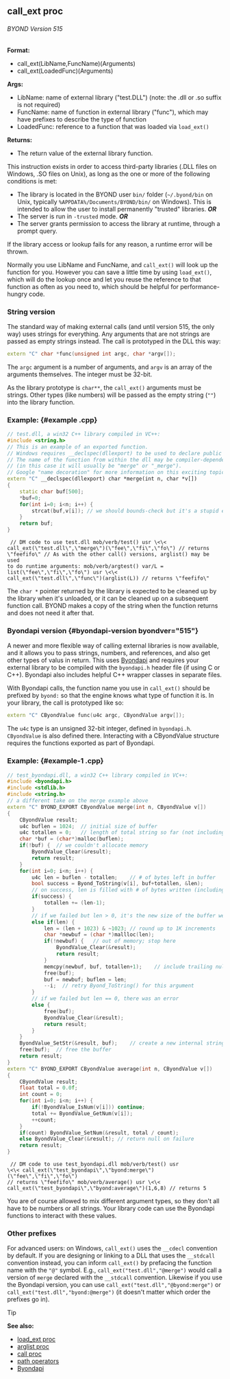## call_ext proc 
###### BYOND Version 515

<!-- -->
**Format:**
+   call_ext(LibName,FuncName)(Arguments)
+   call_ext(LoadedFunc)(Arguments)
<!-- -->
**Args:**
+   LibName: name of external library (\"test.DLL\") (note: the .dll or
    .so suffix is not required)
+   FuncName: name of function in external library (\"func\"), which may
    have prefixes to describe the type of function
+   LoadedFunc: reference to a function that was loaded via `load_ext()`
<!-- -->
**Returns:**
+   The return value of the external library function.


This instruction exists in order to access third-party
libraries (.DLL files on Windows, .SO files on Unix), as long as the one
or more of the following conditions is met:
-   The library is located in the BYOND user `bin/` folder
    (`~/.byond/bin` on Unix, typically `%APPDATA%/Documents/BYOND/bin/`
    on Windows). This is intended to allow the user to install
    permanently \"trusted\" libraries. ***OR***
-   The server is run in `-trusted` mode. ***OR***
-   The server grants permission to access the library at runtime,
    through a prompt query.


If the library access or lookup fails for any reason, a runtime
error will be thrown. 

Normally you use LibName and FuncName,
and `call_ext()` will look up the function for you. However you can save
a little time by using `load_ext()`, which will do the lookup once and
let you reuse the reference to that function as often as you need to,
which should be helpful for performance-hungry code.
### String version


The standard way of making external calls (and until version
515, the only way) uses strings for everything. Any arguments that are
not strings are passed as empty strings instead. The call is prototyped
in the DLL this way:
``` cpp
extern "C" char *func(unsigned int argc, char *argv[]);
```


The `argc` argument is a number of arguments, and `argv` is an
array of the arguments themselves. The integer must be 32-bit.


As the library prototype is `char**`, the `call_ext()`
arguments must be strings. Other types (like numbers) will be passed as
the empty string (`""`) into the library function.
### Example: {#example .cpp}
``` cpp
// test.dll, a win32 C++ library compiled in VC++:
#include <string.h>
// This is an example of an exported function.
// Windows requires __declspec(dllexport) to be used to declare public symbols
// The name of the function from within the dll may be compiler-dependent
// (in this case it will usually be "merge" or "_merge").
// Google "name decoration" for more information on this exciting topic.
extern "C" __declspec(dllexport) char *merge(int n, char *v[]) 
{
    static char buf[500]; 
    *buf=0;
    for(int i=0; i<n; i++) {
        strcat(buf,v[i]); // we should bounds-check but it's a stupid example!
    }
    return buf;
}
```

``` dm
 // DM code to use test.dll mob/verb/test() usr \<\<
call_ext(\"test.dll\",\"merge\")(\"fee\",\"fi\",\"fo\") // returns
\"feefifo\" // As with the other call() versions, arglist() may be used
to do runtime arguments: mob/verb/argtest() var/L =
list(\"fee\",\"fi\",\"fo\") usr \<\<
call_ext(\"test.dll\",\"func\")(arglist(L)) // returns \"feefifo\"

```
 

The `char *` pointer returned by the library is
expected to be cleaned up by the library when it\'s unloaded, or it can
be cleaned up on a subsequent function call. BYOND makes a copy of the
string when the function returns and does not need it after that.
### Byondapi version {#byondapi-version byondver="515"}


A newer and more flexible way of calling external libraries is
now available, and it allows you to pass strings, numbers, and
references, and also get other types of valus in return. This uses
[Byondapi](/ref/%7B%7Bappendix%7D%7D/Byondapi.md) and requires your external
library to be compiled with the `byondapi.h` header file (if using C or
C++). Byondapi also includes helpful C++ wrapper classes in separate
files. 

With Byondapi calls, the function name you use in
`call_ext()` should be prefixed by `byond:` so that the engine knows
what type of function it is. In your library, the call is prototyped
like so:
``` cpp
extern "C" CByondValue func(u4c argc, CByondValue argv[]);
```


The `u4c` type is an unsigned 32-bit integer, defined in
`byondapi.h`. `CByondValue` is also defined there. Interacting with a
CByondValue structure requires the functions exported as part of
Byondapi.
### Example: {#example-1 .cpp}
``` cpp
// test_byondapi.dll, a win32 C++ library compiled in VC++:
#include <byondapi.h>
#include <stdlib.h>
#include <string.h>
// a different take on the merge example above
extern "C" BYOND_EXPORT CByondValue merge(int n, CByondValue v[])
{
    CByondValue result;
    u4c buflen = 1024;  // initial size of buffer
    u4c totallen = 0;   // length of total string so far (not including trailing null)
    char *buf = (char*)malloc(buflen);
    if(!buf) {  // we couldn't allocate memory
        ByondValue_Clear(&result);
        return result;
    }
    for(int i=0; i<n; i++) {
        u4c len = buflen - totallen;    // # of bytes left in buffer
        bool success = Byond_ToString(v[i], buf+totallen, &len);
        // on success, len is filled with # of bytes written (including trailing null)
        if(success) {
            totallen += (len-1);
        }
        // if we failed but len > 0, it's the new size of the buffer we need
        else if(len) {
            len = (len + 1023) & ~1023; // round up to 1K increments
            char *newbuf = (char *)mallloc(len);
            if(!newbuf) {   // out of memory; stop here
                ByondValue_Clear(&result);
                return result;
            }
            memcpy(newbuf, buf, totallen+1);    // include trailing null in copy
            free(buf);
            buf = newbuf; buflen = len;
            --i;  // retry Byond_ToString() for this argument
        }
        // if we failed but len == 0, there was an error
        else {
            free(buf);
            ByondValue_Clear(&result);
            return result;
        }
    }
    ByondValue_SetStr(&result, buf);    // create a new internal string
    free(buf);  // free the buffer
    return result;
}
extern "C" BYOND_EXPORT CByondValue average(int n, CByondValue v[])
{
    CByondValue result;
    float total = 0.0f;
    int count = 0;
    for(int i=0; i<n; i++) {
        if(!ByondValue_IsNum(v[i])) continue;
        total += ByondValue_GetNum(v[i]);
        ++count;
    }
    if(count) ByondValue_SetNum(&result, total / count);
    else ByondValue_Clear(&result); // return null on failure
    return result;
}
```

``` dm
 // DM code to use test_byondapi.dll mob/verb/test() usr
\<\< call_ext(\"test_byondapi\",\"byond:merge\")(\"fee\",\"fi\",\"fo\")
// returns \"feefifo\" mob/verb/average() usr \<\<
call_ext(\"test_byondapi\",\"byond:average\")(1,6,8) // returns 5

```
 

You are of course allowed to mix different argument
types, so they don\'t all have to be numbers or all strings. Your
library code can use the Byondapi functions to interact with these
values.
### Other prefixes


For advanced users: on Windows, `call_ext()` uses the `__cdecl`
convention by default. If you are designing or linking to a DLL that
uses the `__stdcall` convention instead, you can inform `call_ext()` by
prefacing the function name with the `"@"` symbol. E.g.,
`call_ext("test.dll","@merge")` would call a version of `merge` declared
with the `__stdcall` convention. Likewise if you use the Byondapi
version, you can use `call_ext("test.dll","@byond:merge")` or
`call_ext("test.dll","byond:@merge")` (it doesn\'t matter which order
the prefixes go in).

> [!TIP] 
> **See also:**
> +   [load_ext proc](/ref/proc/load_ext.md) 
> +   [arglist proc](/ref/proc/arglist.md) 
> +   [call proc](/ref/proc/call.md) 
> +   [path operators](/ref/operator/path.md) 
> +   [Byondapi](/ref/%7B%7Bappendix%7D%7D/Byondapi.md) 